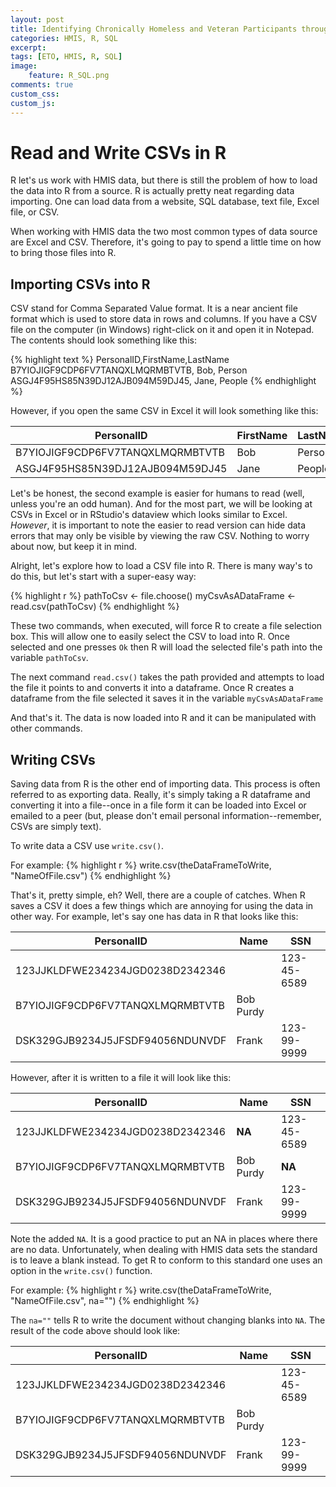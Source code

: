 ```yaml
---
layout: post
title: Identifying Chronically Homeless and Veteran Participants throughout a COC
categories: HMIS, R, SQL
excerpt: 
tags: [ETO, HMIS, R, SQL]
image: 
    feature: R_SQL.png
comments: true
custom_css:
custom_js: 
---
```


# Read and Write CSVs in R
R let's us work with HMIS data, but there is still the problem of how to load the data into R from a source.  R is actually pretty neat regarding data importing.  One can load data from a website, SQL database, text file, Excel file, or CSV. 

When working with HMIS data the two most common types of data source are Excel and CSV.  Therefore, it's going to pay to spend a little time on how to bring those files into R.

## Importing CSVs into R
CSV stand for Comma Separated Value format.  It is a near ancient file format which is used to store data in rows and columns.  If you have a CSV file on the computer (in Windows) right-click on it and open it in Notepad.  The contents should look something like this:

{% highlight text %}
PersonalID,FirstName,LastName
B7YIOJIGF9CDP6FV7TANQXLMQRMBTVTB, Bob, Person
ASGJ4F95HS85N39DJ12AJB094M59DJ45, Jane, People
{% endhighlight %}

However, if you open the same CSV in Excel it will look something like this:

PersonalID | FirstName | LastName
---------|----------|---------
 B7YIOJIGF9CDP6FV7TANQXLMQRMBTVTB | Bob | Person
 ASGJ4F95HS85N39DJ12AJB094M59DJ45 | Jane | People

 Let's be honest, the second example is easier for humans to read (well, unless you're an odd human).  And for the most part, we will be looking at CSVs in Excel or in RStudio's dataview which looks similar to Excel.  *_However_*, it is important to note the easier to read version can hide data errors that may only be visible by viewing the raw CSV.  Nothing to worry about now, but keep it in mind.

 Alright, let's explore how to load a CSV file into R.  There is many way's to do this, but let's start with a super-easy way:

 {% highlight r %}
pathToCsv <- file.choose()
myCsvAsADataFrame <- read.csv(pathToCsv)
 {% endhighlight %}

These two commands, when executed, will force R to create a file selection box. This will allow one to easily select the CSV to load into R.  Once selected and one presses `Ok` then R will load the selected file's path into the variable `pathToCsv`.

The next command `read.csv()` takes the path provided and attempts to load the file it points to and converts it into a dataframe.  Once R creates a dataframe from the file selected it saves it in the variable `myCsvAsADataFrame`

And that's it.  The data is now loaded into R and it can be manipulated with other commands.

## Writing CSVs
Saving data from R is the other end of importing data.  This process is often referred to as exporting data.  Really, it's simply taking a R dataframe and converting it into a file--once in a file form it can be loaded into Excel or emailed to a peer (but, please don't email personal information--remember, CSVs are simply text).

To write data a CSV use `write.csv()`.  

For example:
{% highlight r %}
write.csv(theDataFrameToWrite, "NameOfFile.csv")
{% endhighlight %}

That's it, pretty simple, eh?  Well, there are a couple of catches.  When R saves a CSV it does a few things which are annoying for using the data in other way.  For example, let's say one has data in R that looks like this:

PersonalID | Name | SSN
---------|----------|---------
 123JJKLDFWE234234JGD0238D2342346 |  | 123-45-6589
 B7YIOJIGF9CDP6FV7TANQXLMQRMBTVTB | Bob Purdy | 
 DSK329GJB9234J5JFSDF94056NDUNVDF | Frank | 123-99-9999

However, after it is written to a file it will look like this:

PersonalID | Name | SSN
---------|----------|---------
 123JJKLDFWE234234JGD0238D2342346 | **NA** | 123-45-6589
 B7YIOJIGF9CDP6FV7TANQXLMQRMBTVTB | Bob Purdy | **NA**
 DSK329GJB9234J5JFSDF94056NDUNVDF | Frank | 123-99-9999

 Note the added `NA`.  It is a good practice to put an NA in places where there are no data.  Unfortunately, when dealing with HMIS data sets the standard is to leave a blank instead.  To get R to conform to this standard one uses an option in the `write.csv()` function.  

 For example:
{% highlight r %}
write.csv(theDataFrameToWrite, "NameOfFile.csv", na="")
{% endhighlight %}

The `na=""` tells R to write the document without changing blanks into `NA`.  The result of the code above should look like:

PersonalID | Name | SSN
---------|----------|---------
 123JJKLDFWE234234JGD0238D2342346 |  | 123-45-6589
 B7YIOJIGF9CDP6FV7TANQXLMQRMBTVTB | Bob Purdy | 
 DSK329GJB9234J5JFSDF94056NDUNVDF | Frank | 123-99-9999
